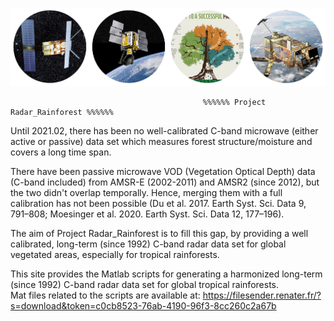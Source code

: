 

![C-band Radar sensors for monitoring tropical forests--key to a successful paris agreement](images/radar_forest.png)


                                               %%%%%% Project Radar_Rainforest %%%%%%  
Until 2021.02, there has been no well-calibrated C-band microwave (either active or passive) data set which measures forest structure/moisture and covers a long time span.   

There have been passive microwave VOD (Vegetation Optical Depth) data (C-band included) from AMSR-E (2002-2011) and AMSR2 (since 2012), but the two didn't overlap temporally. Hence, merging them with a full calibration has not been possible (Du et al. 2017. Earth Syst. Sci. Data 9, 791–808; Moesinger et al. 2020. Earth Syst. Sci. Data 12, 177–196).   

The aim of Project Radar_Rainforest is to fill this gap, by providing a well calibrated, long-term (since 1992) C-band radar data set for global vegetated areas, especially for tropical rainforests.


This site provides the Matlab scripts for generating a harmonized long-term (since 1992) C-band radar data set for global tropical rainforests.  
Mat files related to the scripts are available at: https://filesender.renater.fr/?s=download&token=c0cb8523-76ab-4190-96f3-8cc260c2a67b
